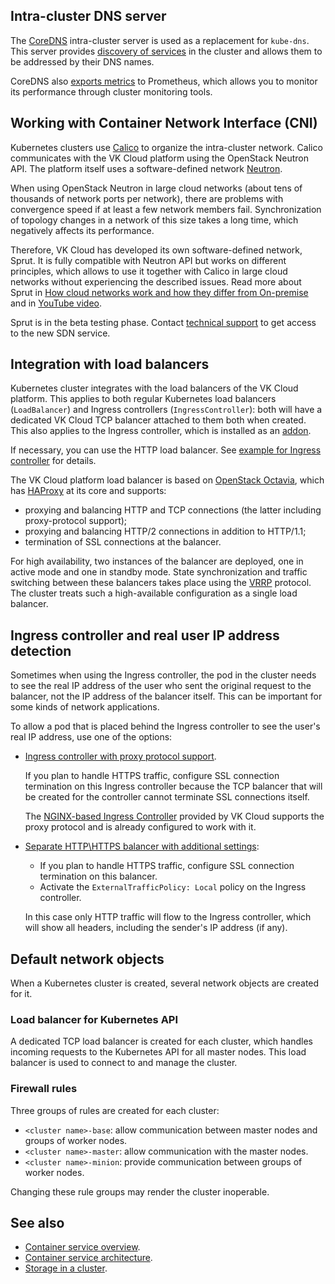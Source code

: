 ## Intra-cluster DNS server

The [CoreDNS](https://coredns.io/) intra-cluster server is used as a replacement for `kube-dns`. This server provides [discovery of services](https://coredns.io/plugins/kubernetes/) in the cluster and allows them to be addressed by their DNS names.

CoreDNS also [exports metrics](https://coredns.io/plugins/metrics/) to Prometheus, which allows you to monitor its performance through cluster monitoring tools.

## Working with Container Network Interface (CNI)

Kubernetes clusters use [Calico](https://projectcalico.docs.tigera.io/about/about-calico) to organize the intra-cluster network. Calico communicates with the VK Cloud platform using the OpenStack Neutron API. The platform itself uses a software-defined network [Neutron](https://wiki.openstack.org/wiki/Neutron).

When using OpenStack Neutron in large cloud networks (about tens of thousands of network ports per network), there are problems with convergence speed if at least a few network members fail. Synchronization of topology changes in a network of this size takes a long time, which negatively affects its performance.

Therefore, VK Cloud has developed its own software-defined network, Sprut. It is fully compatible with Neutron API but works on different principles, which allows to use it together with Calico in large cloud networks without experiencing the described issues. Read more about Sprut in [How cloud networks work and how they differ from On-premise](https://habr.com/ru/company/vk/blog/656797/) and in [YouTube video](https://www.youtube.com/watch?v=iqSXRZ8b_bk).

<info>

Sprut is in the beta testing phase. Contact [technical support](../../../../../contacts) to get access to the new SDN service.

</info>

## Integration with load balancers

Kubernetes cluster integrates with the load balancers of the VK Cloud platform. This applies to both regular Kubernetes load balancers (`LoadBalancer`) and Ingress controllers (`IngressController`): both will have a dedicated VK Cloud TCP balancer attached to them both when created. This also applies to the Ingress controller, which is installed as an [addon](../addons-and-settings/addons/).

If necessary, you can use the HTTP load balancer. See [example for Ingress controller](../../use-cases/ingress/ingress-http) for details.

The VK Cloud platform load balancer is based on [OpenStack Octavia](https://docs.openstack.org/octavia/latest/), which has [HAProxy](http://www.haproxy.org/) at its core and supports:

- proxying and balancing HTTP and TCP connections (the latter including proxy-protocol support);
- proxying and balancing HTTP/2 connections in addition to HTTP/1.1;
- termination of SSL connections at the balancer.

For high availability, two instances of the balancer are deployed, one in active mode and one in standby mode. State synchronization and traffic switching between these balancers takes place using the [VRRP](https://www.rfc-editor.org/rfc/rfc5798) protocol. The cluster treats such a high-available configuration as a single load balancer.

## Ingress controller and real user IP address detection

Sometimes when using the Ingress controller, the pod in the cluster needs to see the real IP address of the user who sent the original request to the balancer, not the IP address of the balancer itself. This can be important for some kinds of network applications.

To allow a pod that is placed behind the Ingress controller to see the user's real IP address, use one of the options:

- [Ingress controller with proxy protocol support](../../use-cases/ingress/ingress-tcp).

  If you plan to handle HTTPS traffic, configure SSL connection termination on this Ingress controller because the TCP balancer that will be created for the controller cannot terminate SSL connections itself.

  The [NGINX-based Ingress Controller](../addons-and-settings/addons/) provided by VK Cloud supports the proxy protocol and is already configured to work with it.

- [Separate HTTP\HTTPS balancer with additional settings](../../use-cases/ingress/ingress-http):

  - If you plan to handle HTTPS traffic, configure SSL connection termination on this balancer.
  - Activate the `ExternalTrafficPolicy: Local` policy on the Ingress controller.

  In this case only HTTP traffic will flow to the Ingress controller, which will show all headers, including the sender's IP address (if any).

## Default network objects

When a Kubernetes cluster is created, several network objects are created for it.

### Load balancer for Kubernetes API

A dedicated TCP load balancer is created for each cluster, which handles incoming requests to the Kubernetes API for all master nodes. This load balancer is used to connect to and manage the cluster.

### Firewall rules

Three groups of rules are created for each cluster:

- `<cluster name>-base`: allow communication between master nodes and groups of worker nodes.
- `<cluster name>-master`: allow communication with the master nodes.
- `<cluster name>-minion`: provide communication between groups of worker nodes.

<warn>

Changing these rule groups may render the cluster inoperable.

</warn>

## See also

- [Container service overview](../overview/).
- [Container service architecture](../architecture/).
- [Storage in a cluster](../storage/).
